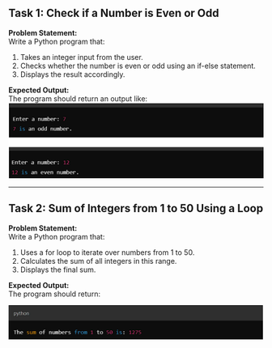 ## Task 1: Check if a Number is Even or Odd  

**Problem Statement:**  
Write a Python program that:  
1. Takes an integer input from the user.  
2. Checks whether the number is even or odd using an if-else statement.  
3. Displays the result accordingly.  

**Expected Output:**  
The program should return an output like:  
![alt text](Task1.png)

---

## Task 2: Sum of Integers from 1 to 50 Using a Loop  

**Problem Statement:**  
Write a Python program that:  
1. Uses a for loop to iterate over numbers from 1 to 50.  
2. Calculates the sum of all integers in this range.  
3. Displays the final sum.  

**Expected Output:**  
The program should return:

![alt text](Task2.png)